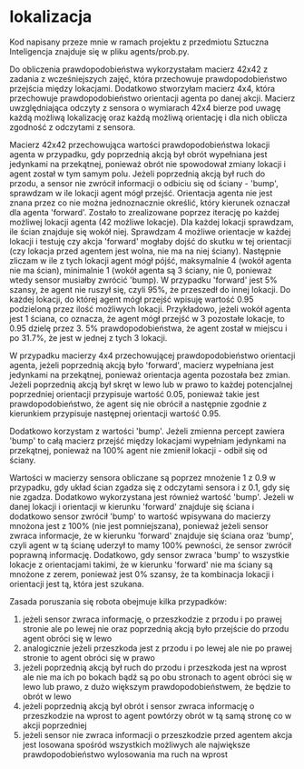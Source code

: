 # lokalizacja

Kod napisany przeze mnie w ramach projektu z przedmiotu Sztuczna Inteligencja znajduje się w pliku agents/prob.py.

Do obliczenia prawdopodobieństwa wykorzystałam macierz 42x42 z zadania z wcześniejszych zajęć, która przechowuje prawdopodobieństwo przejścia między lokacjami. Dodatkowo stworzyłam macierz 4x4, która przechowuje prawdopodobieństwo orientacji agenta po danej akcji. Macierz uwzględniająca odczyty z sensora o wymiarach 42x4 bierze pod uwagę każdą możliwą lokalizację oraz każdą możliwą orientację i dla nich oblicza zgodność z odczytami z sensora.

Macierz 42x42 przechowująca wartości prawdopodobieństwa lokacji agenta w przypadku, gdy poprzednią akcją był obrót wypełniana jest jedynkami na przekątnej, ponieważ obrót nie spowodował zmiany lokacji i agent został w tym samym polu. Jeżeli poprzednią akcją był ruch do przodu, a sensor nie zwrócił informacji o odbiciu się od ściany - 'bump', sprawdzam w ile lokacji agent mógł przejść. Orientacja agenta nie jest znana przez co nie można jednoznacznie określić, który kierunek oznaczał dla agenta 'forward'. Zostało to zrealizowane poprzez iterację po każdej możliwej lokacji agenta (42 możliwe lokacje). Dla każdej lokacji sprawdzam, ile ścian znajduje się wokół niej. Sprawdzam 4 możliwe orientacje w każdej lokacji i testuję czy akcja 'forward' mogłaby dojść do skutku w tej orientacji (czy lokacja przed agentem jest wolna, nie ma na niej ściany). Następnie zliczam w ile z tych lokacji agent mógł pójść, maksymalnie 4 (wokół agenta nie ma ścian), minimalnie 1 (wokół agenta są 3 ściany, nie 0, ponieważ wtedy sensor musiałby zwrócić 'bump). W przypadku 'forward' jest 5% szansy, że agent nie ruszył się, czyli 95%, że przeszedł do innej lokacji. Do każdej lokacji, do której agent mógł przejść wpisuję wartość 0.95 podzieloną przez ilość możliwych lokacji. Przykładowo, jeżeli wokół agenta jest 1 ściana, co oznacza, że agent mógł przejść w 3 pozostałe lokacje, to 0.95 dzielę przez 3. 5% prawdopodobieństwa, że agent został w miejscu i po 31.7%, że jest w jednej z tych 3 lokacji.

W przypadku macierzy 4x4 przechowującej prawdopodobieństwo orientacji agenta, jeżeli poprzednią akcją było 'forward', macierz wypełniana jest jedynkami na przekątnej, ponieważ orientacja agenta pozostała bez zmian. Jeżeli poprzednią akcją był skręt w lewo lub  w prawo to każdej potencjalnej poprzedniej orientacji przypisuje wartość 0.05, ponieważ takie jest prawdopodobieństwo, że agent się nie obrócił a następnie zgodnie z kierunkiem przypisuje następnej orientacji wartość 0.95. 

Dodatkowo korzystam z wartości 'bump'. Jeżeli zmienna percept zawiera 'bump' to całą macierz przejść między lokacjami wypełniam jedynkami na przekątnej, ponieważ na 100% agent nie zmienił lokacji - odbił się od ściany.

Wartości w macierzy sensora obliczane są poprzez mnożenie 1 z 0.9 w przypadku, gdy układ ścian zgadza się z odczytami sensora i z 0.1, gdy się nie zgadza. Dodatkowo wykorzystana jest również wartość 'bump'. Jeżeli w danej lokacji i orientacji w kierunku 'forward' znajduje się ściana i dodatkowo sensor zwrócił 'bump' to wartość wpisywana do macierzy mnożona jest z 100% (nie jest pomniejszana), ponieważ jeżeli sensor zwraca informacje, że w kierunku 'forward' znajduje się ściana oraz 'bump', czyli agent w tą ścianę uderzył to mamy 100% pewności, że sensor zwrócił poprawną informację. Dodatkowo, gdy sensor zwraca 'bump' to  wszystkie lokacje z orientacjami takimi, że w kierunku 'forward' nie ma ściany są mnożone z zerem, ponieważ jest 0% szansy, że ta kombinacja lokacji i orientacji jest tą, która jest szukana.   

Zasada poruszania się robota obejmuje kilka przypadków:
1) jeżeli sensor zwraca informację, o przeszkodzie z przodu i po prawej stronie ale po lewej nie oraz poprzednią akcją było przejście do przodu agent obróci się w lewo
2) analogicznie jeżeli przeszkoda jest z przodu i po lewej ale nie po prawej stronie to agent obróci się w prawo
3) jeżeli poprzednią akcją był ruch do przodu i przeszkoda jest na wprost ale nie ma ich po bokach bądź są po obu stronach to agent obróci się w lewo lub prawo, z dużo większym prawdopodobieństwem, że będzie to obrót w lewo
4) jeżeli poprzednią akcją był obrót i sensor zwraca informację o przeszkodzie na wprost to agent powtórzy obrót w tą samą stronę co w akcji poprzedniej
5) jeżeli sensor nie zwraca informacji o przeszkodzie przed agentem akcja jest losowana spośród wszystkich możliwych ale największe prawdopodobieństwo wylosowania ma ruch na wprost
